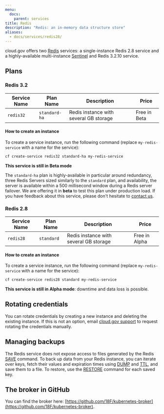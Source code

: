 ```yaml
---
menu:
  docs:
    parent: services
title: Redis
description: "Redis: an in-memory data structure store"
aliases:
  - docs/services/redis28/
---
```


cloud.gov offers two [Redis](http://www.redis.io/) services: a single-instance Redis 2.8 service and a highly-available multi-instance [Sentinel](https://www.redis.io/topics/sentinel/) and Redis 3.2.10 service.

## Plans

<h3 id="redis32">Redis 3.2</h3>

Service Name | Plan Name | Description | Price
------------ | --------- | ----------- | -----
`redis32` | `standard-ha` | Redis instance with several GB storage | Free in Beta

#### How to create an instance

To create a service instance, run the following command (replace `my-redis-service` with a name for the service):

```sh
cf create-service redis32 standard-ha my-redis-service
```

**This service is still in Beta mode**

The `standard-ha` plan is highly-available in particular around redundancy,
three Redis Servers sized similarly to the `standard` plan, and availability,
the server is available within a 500 millisecond window during a Redis server
failover. We are offering it in **beta** to test this plan under production
load. If you have feedback about this service, please don't hesitate to
[contact us](mailto:cloud-gov-support@gsa.gov).

<h3 id="redis28">Redis 2.8</h3>

Service Name | Plan Name | Description | Price
------------ | --------- | ----------- | -----
`redis28` | `standard` | Redis instance with several GB storage | Free in Alpha

#### How to create an instance

To create a service instance, run the following command (replace `my-redis-service` with a name for the service):

```sh
cf create-service redis28 standard my-redis-service
```

**This service is still in Alpha mode**: downtime and data loss is possible.

## Rotating credentials

You can rotate credentials by creating a new instance and deleting the existing instance. If this is not an option, email [cloud.gov support](mailto:cloud-gov-support@gsa.gov) to request rotating the credentials manually.

## Managing backups

The Redis service does not expose access to files generated by the Redis [SAVE](https://redis.io/commands/save) command. To back up data from your Redis instance, you can iterate over keys, fetch their values and expiration times using [DUMP](https://redis.io/commands/dump) and [TTL](https://redis.io/commands/ttl), and save them to a file. To restore, use the [RESTORE](https://redis.io/commands/restore) command for each saved key.

## The broker in GitHub

You can find the broker here: [https://github.com/18F/kubernetes-broker](https://github.com/18F/kubernetes-broker).
